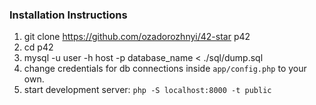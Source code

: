 ### Installation Instructions

1) git clone https://github.com/ozadorozhnyi/42-star p42
2) cd p42
3) mysql -u user -h host -p database_name < ./sql/dump.sql
4) change credentials for db connections inside `app/config.php` to your own. 
5) start development server: `php -S localhost:8000 -t public`